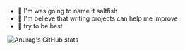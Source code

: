 - 🔭 I'm was going to name it saltfish
- 🌱 I'm believe that writing projects can help me improve
- 👯 try to be best


![Anurag's GitHub stats](https://github-readme-stats.vercel.app/api?username=saltfile&show_icons=true&theme=tokyonight)
